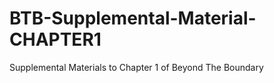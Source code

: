 BTB-Supplemental-Material-CHAPTER1
==================================

Supplemental Materials to Chapter 1 of Beyond The Boundary
